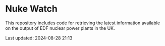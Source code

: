 # Nuke Watch

This repository includes code for retrieving the latest information available on the output of EDF nuclear power plants in the UK.

Last updated: 2024-08-28 21:13